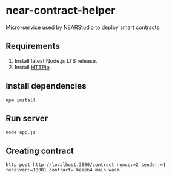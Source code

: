 # near-contract-helper
Micro-service used by NEARStudio to deploy smart contracts.

## Requirements 

1) Install latest Node.js LTS release.
2) Install [HTTPie](http://httpie.org/).

## Install dependencies

```
npm install
```

## Run server

```
node app.js
```

## Creating contract

```
http post http://localhost:3000/contract nonce:=2 sender:=1 receiver:=10001 contract=`base64 main.wasm`
```
